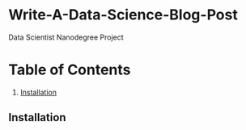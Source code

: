 # Write-A-Data-Science-Blog-Post

Data Scientist Nanodegree Project

# Table of Contents

1. [Installation](#Installation)



## Installation
